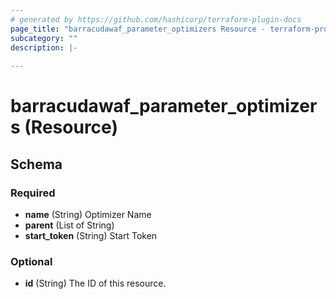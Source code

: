 ```yaml
---
# generated by https://github.com/hashicorp/terraform-plugin-docs
page_title: "barracudawaf_parameter_optimizers Resource - terraform-provider-barracudawaf"
subcategory: ""
description: |-
  
---
```


# barracudawaf_parameter_optimizers (Resource)





<!-- schema generated by tfplugindocs -->
## Schema

### Required

- **name** (String) Optimizer Name
- **parent** (List of String)
- **start_token** (String) Start Token

### Optional

- **id** (String) The ID of this resource.


